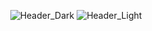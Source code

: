 <div align="center">

![Header_Dark](https://res.cloudinary.com/dr1tp0gwd/image/upload/v1738501229/cht43hg47cgltddc0zvs.webp#gh-dark-mode-only)
![Header_Light](https://res.cloudinary.com/dr1tp0gwd/image/upload/v1738501232/lviftk8vprfh6mckxhwo.webp##gh-light-mode-only)

<!--
# 👨🏽‍🎓 About Me

`Student | CyberSec Enthusiast | CTF Player | Fullstack Engineer`

Welcome! My name is Daffa Abhipraya, a Computer Science student at University of Indonesia. I have a good background in Python and Java that has allowed me to expand my skills into full-stack development which mainly entails using React together with Tailwind for the frontend and Express and MongoDB for the backend. With a passion for CTF contests as well as Hackathons, I look out for opportunities so that I can compete against myself while putting my knowledge into practice in real life situations. In the rapidly changing environment of Computer Science, I am dedicated to continuous learning so as to develop myself in tandem with it.

## Tech Stack: Fullstack

![HTML5](https://img.shields.io/badge/html5-%23E34F26.svg?style=for-the-badge&logo=html5&logoColor=white)
![CSS3](https://img.shields.io/badge/css3-%231572B6.svg?style=for-the-badge&logo=css3&logoColor=white)
![JavaScript](https://img.shields.io/badge/javascript-%23323330.svg?style=for-the-badge&logo=javascript&logoColor=%23F7DF1E)
![NPM](https://img.shields.io/badge/NPM-%23CB3837.svg?style=for-the-badge&logo=npm&logoColor=white)  
![NodeJS](https://img.shields.io/badge/node.js-6DA55F?style=for-the-badge&logo=node.js&logoColor=white)
![Nodemon](https://img.shields.io/badge/NODEMON-%23323330.svg?style=for-the-badge&logo=nodemon&logoColor=%BBDEAD)
![Vite](https://img.shields.io/badge/vite-%23646CFF.svg?style=for-the-badge&logo=vite&logoColor=white)
![React](https://img.shields.io/badge/react-%2320232a.svg?style=for-the-badge&logo=react&logoColor=%2361DAFB)
![TailwindCSS](https://img.shields.io/badge/tailwindcss-%2338B2AC.svg?style=for-the-badge&logo=tailwind-css&logoColor=white)  
![Express.js](https://img.shields.io/badge/express.js-%23404d59.svg?style=for-the-badge&logo=express&logoColor=%2361DAFB)
![MongoDB](https://img.shields.io/badge/MongoDB-%234ea94b.svg?style=for-the-badge&logo=mongodb&logoColor=white)
![Render](https://img.shields.io/badge/Render-%46E3B7.svg?style=for-the-badge&logo=render&logoColor=white)
![Jest](https://img.shields.io/badge/-jest-%23C21325?style=for-the-badge&logo=jest&logoColor=white)

## Tech Stack: CTF

![C++](https://img.shields.io/badge/c++-%2300599C.svg?style=for-the-badge&logo=c%2B%2B&logoColor=white)
![Python](https://img.shields.io/badge/python-3670A0?style=for-the-badge&logo=python&logoColor=ffdd54)
![Java](https://img.shields.io/badge/java-%23ED8B00.svg?style=for-the-badge&logo=openjdk&logoColor=white)
![Ubuntu](https://img.shields.io/badge/Ubuntu-E95420?style=for-the-badge&logo=ubuntu&logoColor=white)  
![Shell Script](https://img.shields.io/badge/shell_script-%23121011.svg?style=for-the-badge&logo=gnu-bash&logoColor=white)
![SPLUNK](https://img.shields.io/badge/splunk-000000.svg?style=for-the-badge&logo=splunk&color=%23000000)
![YAML](https://img.shields.io/badge/yaml-%23ffffff.svg?style=for-the-badge&logo=yaml&logoColor=151515)  
and more...

## Recently Achieved
<img src="https://i.ibb.co/WsgjJXq/Google-Cy-Sec.png" alt="Google Cybersecurity Certificate" width="290">

🌍 **Google Cybersecurity Professional**  
Took me about 5 months to complete all 8 courses in this program.  
To see the details of me completing it, check this [LinkedIn post](https://www.linkedin.com/feed/update/urn:li:activity:7145186448936214528/).
-->

</div>
